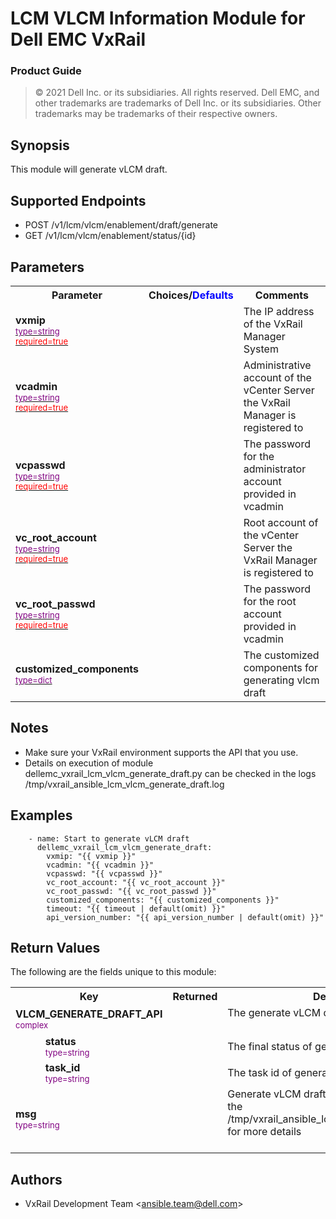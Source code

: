 **LCM VLCM Information Module for Dell EMC VxRail**
=========================================
### Product Guide

> © 2021 Dell Inc. or its subsidiaries. All rights reserved. Dell
> EMC, and other trademarks are trademarks of Dell Inc. or its
> subsidiaries. Other trademarks may be trademarks of their respective owners.

Synopsis
--------
This module will generate vLCM draft.

Supported Endpoints
--------

* POST /v1/lcm/vlcm/enablement/draft/generate
* GET /v1/lcm/vlcm/enablement/status/{id}

Parameters
----------

   <table border=0
      cellpadding=0
      class="documentation-table">
      <tr>
         <th colspan="1">Parameter</th>
         <th>Choices/<font color="blue">Defaults</font>
         </th>
         <th width="100%">Comments</th>
      </tr>
      <tr>
         <td colspan="1">
            <div class="ansibleOptionAnchor"
               id="parameter-host_name"/>
            <b>vxmip</b>
            <a class="ansibleOptionLink"
               href="#parameter-host_name"
               title="Permalink to this option"/>
            <div style="font-size: small">
               <span style="color: purple">type=string</span>
               <br>
               <span style="color: red">required=true</span>
            </div>
         </td>
         <td>
         </td>
         <td>
            <div>The IP address of the VxRail Manager System</div>
         </td>
      </tr>
      <tr>
         <td colspan="1">
            <div class="ansibleOptionAnchor"
               id="parameter-host_name"/>
            <b>vcadmin</b>
            <a class="ansibleOptionLink"
               href="#parameter-host_name"
               title="Permalink to this option"/>
            <div style="font-size: small">
               <span style="color: purple">type=string</span>
               <br>
               <span style="color: red">required=true</span>
            </div>
         </td>
         <td>
         </td>
         <td>
            <div>Administrative account of the vCenter Server the VxRail Manager is registered to</div>
         </td>
      </tr>
      <tr>
         <td colspan="1">
            <div class="ansibleOptionAnchor"
               id="parameter-host_name"/>
            <b>vcpasswd</b>
            <a class="ansibleOptionLink"
               href="#parameter-host_name"
               title="Permalink to this option"/>
            <div style="font-size: small">
               <span style="color: purple">type=string</span>
               <br>
               <span style="color: red">required=true</span>
            </div>
         </td>
         <td>
         </td>
         <td>
            <div>The password for the administrator account provided in vcadmin</div>
         </td>
      </tr>
      <tr>
         <td colspan="1">
            <div class="ansibleOptionAnchor"
               id="parameter-host_name"/>
            <b>vc_root_account</b>
            <a class="ansibleOptionLink"
               href="#parameter-host_name"
               title="Permalink to this option"/>
            <div style="font-size: small">
               <span style="color: purple">type=string</span>
               <br>
               <span style="color: red">required=true</span>
            </div>
         </td>
         <td>
         </td>
         <td>
            <div>Root account of the vCenter Server the VxRail Manager is registered to</div>
         </td>
      </tr>
      <tr>
         <td colspan="1">
            <div class="ansibleOptionAnchor"
               id="parameter-host_name"/>
            <b>vc_root_passwd</b>
            <a class="ansibleOptionLink"
               href="#parameter-host_name"
               title="Permalink to this option"/>
            <div style="font-size: small">
               <span style="color: purple">type=string</span>
               <br>
               <span style="color: red">required=true</span>
            </div>
         </td>
         <td>
         </td>
         <td>
            <div>The password for the root account provided in vcadmin</div>
         </td>
      </tr>
      <tr>
         <td colspan="1">
            <div class="ansibleOptionAnchor"
               id="parameter-host_name"/>
            <b>customized_components</b>
            <a class="ansibleOptionLink"
               href="#parameter-host_name"
               title="Permalink to this option"/>
            <div style="font-size: small">
               <span style="color: purple">type=dict</span>
               <br>
               <span style="color: red"></span>
            </div>
         </td>
         <td>
         </td>
         <td>
            <div>The customized components for generating vlcm draft</div>
         </td>
     </tr>
   </table>


Notes
-----
- Make sure your VxRail environment supports the API that you use.
- Details on execution of module dellemc_vxrail_lcm_vlcm_generate_draft.py can be checked in the logs /tmp/vxrail_ansible_lcm_vlcm_generate_draft.log



Examples
--------

``` yaml+jinja
    - name: Start to generate vLCM draft
      dellemc_vxrail_lcm_vlcm_generate_draft:
        vxmip: "{{ vxmip }}"
        vcadmin: "{{ vcadmin }}"
        vcpasswd: "{{ vcpasswd }}"
        vc_root_account: "{{ vc_root_account }}"
        vc_root_passwd: "{{ vc_root_passwd }}"
        customized_components: "{{ customized_components }}"
        timeout: "{{ timeout | default(omit) }}"
        api_version_number: "{{ api_version_number | default(omit) }}"
```


Return Values
-------------

The following are the fields unique to this module:

<table border=0 cellpadding=0 class="documentation-table">
   <tr>
      <th colspan="2">Key</th>
      <th>Returned</th>
      <th width="100%">Description</th>
   </tr>
   <tr>
      <td colspan="2">
         <div class="ansibleOptionAnchor"></div>
         <b>VLCM_GENERATE_DRAFT_API</b>
         <a class="ansibleOptionLink"></a>
         <div style="font-size: small">
            <span style="color: purple">complex</span>
         </div>
      </td>
      <td></td>
      <td>
         <div>The generate vLCM draft info from the cluster</div>
         <br/>
      </td>
   </tr>
   <tr>
      <td class="elbow-placeholder">&nbsp;</td>
      <td colspan="1">
         <div class="ansibleOptionAnchor"></div>
         <b>status</b>
         <a class="ansibleOptionLink" ></a>
         <div style="font-size: small">
            <span style="color: purple">type=string</span>
         </div>
      </td>
      <td></td>
      <td>
         <div>The final status of generating vlcm draft</div>
   <tr>
      <td class="elbow-placeholder">&nbsp;</td>
      <td colspan="1">
         <div class="ansibleOptionAnchor"></div>
         <b>task_id</b>
         <a class="ansibleOptionLink"></a>
         <div style="font-size: small">
            <span style="color: purple">type=string</span>
         </div>
      </td>
      <td></td>
      <td>
         <div>The task id of generating process</div>
       <tr>
    <td colspan="2">
         <div class="ansibleOptionAnchor"></div>
         <b>msg</b>
         <a class="ansibleOptionLink"></a>
         <div style="font-size: small">
            <span style="color: purple">type=string</span>
         </div>
      </td>
      <td></td>
      <td>
         <div>Generate vLCM draft successfully. Please see the /tmp/vxrail_ansible_lcm_vlcm_generate_draft.log for more details</div>
         <br/>
      </td>
   </tr>
</table>

Authors
-------

-   VxRail Development Team &lt;<ansible.team@dell.com>&gt;
